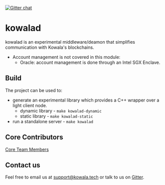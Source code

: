 [![Gitter chat](https://badges.gitter.im/kowala/kcoin.png)](https://gitter.im/kowala-tech/lobby)

# kowalad

kowalad is an experimental middleware/deamon that simplifies communication with Kowala's blockchains.

* Account management is not covered in this module:
  * Oracle: account management is done through an Intel SGX Enclave.

## Build

The project can be used to:

* generate an experimental library which provides a C++ wrapper over a light client node.
  * dynamic library - `make kowalad-dynamic`
  * static library - `make kowalad-static`
* run a standalone server - `make kowalad`

## Core Contributors

[Core Team Members](https://github.com/orgs/kowala-tech/people)

## Contact us

Feel free to email us at support@kowala.tech or talk to us on [Gitter](https://gitter.im/kowala-tech/kcoin).
